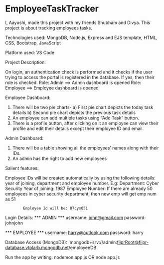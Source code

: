 # EmployeeTaskTracker
I, Aayushi, made this project with my friends Shubham and Divya. This project is about tracking employees tasks.

Technologies used: 
MongoDB, Node.js, Express and EJS template, HTML, CSS, Bootstrap, JavaScript


Platform used:
VS Code

Project Description: 

On login, an authentication check is performed and it checks if the user trying to access the portal is registered in the database.
If yes, then their role is checked.
     Role: Admin ==> Admin dashboard is opened
     Role: Employee ==> Employee dashboard is opened
     
Employee Dashboard:

1. There will be two pie charts-
   a) First pie chart depicts the today task details 
   b) Second pie chart depicts the previous task details
2. An employee can add multiple tasks using “Add Task” button.
3. There is a profile button, after clicking on it an employee can view their profile and edit their details except their employee ID and email.

Admin Dashboard:

1. There will be a table showing all the employees’ names along with their IDs.
2. An admin has the right to add new employees

Salient features:

Employee IDs will be created automatically by using the following details: year of joining, department and employee number.
E.g: 
            Department: Cyber Security
            Year of joining: 1987
            Employee Number: If there are already 50 employees in cyber security department, then new emp will get emp num as 51
            
            Employee Id will be: 87cys051
            
Login Details:
*** ADMIN ***
username: john@gmail.com
password: johnjohn

*** EMPLOYEE ***
username: harry@outlook.com
password: harry

Database Access (MongoDB):
'mongodb+srv://admin:fliprRoot@flipr-database.vtolarb.mongodb.net/employeeDB'

Run the app by writing:
nodemon app.js
OR
node app.js





